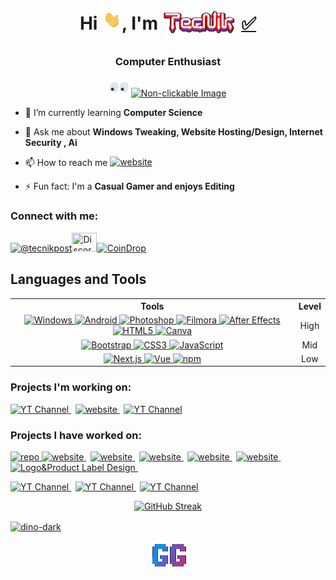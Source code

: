 <h1 align="center">Hi <a href="#"><img align="bottom" src="assets/wave.webp" height="32" width="32" title="Hello There!" loading="eager" alt="Non-clickable Image"></a>, I'm <a href="#"><img align="top" src="assets/tecnik.webp" alt="Non-clickable Image" height="50" width="120" title="aka techgamers2" loading="eager" ></a> <a href="#">✅</a></h1>

<h3 align="center">Computer Enthusiast</h3>

<p align="center">
    <a href="#"><img alt="Non-clickable Image" src="assets/eyes.webp" width="30" height="30" loading="eager"></a> <a href="#"><img alt="Non-clickable Image" src="https://komarev.com/ghpvc/?username=tecnikofficial&label=Profile%20views&color=0e75b6&style=for-the-badge" loading="eager"></a>
</p>

- 🌱 I’m currently learning **Computer Science**

- 💬 Ask me about **Windows Tweaking, Website Hosting/Design, Internet Security , Ai**

- 📫 How to reach me <a href="https://tecnik.bio.link" target="_blank"><img align ="top" src="https://img.shields.io/badge/tecnik.gg-online-red?style=social" alt="website" title="website"/> </a>

- ⚡ Fun fact: I'm a **Casual Gamer and enjoys Editing**

### Connect with me: 
<a href="https://www.youtube.com/@tecnikofficial" target="_blank" rel="noopener noreferrer"><img src="https://www.svgrepo.com/show/343537/youtube-player-multimedia-video-communication-interaction.svg" alt="@tecnikpost" height="30" width="40" loading="lazy"/></a><a href="https://discord.com/invite/uFMJ6xZbDz" target="_blank" rel="noopener noreferrer"><img src="https://www.svgrepo.com/show/349338/discord.svg" height="30" title="Discord" width="40" loading="lazy"/></a><a href="https://coindrop.to/tecnik" target="_blank" rel="noopener noreferrer"><img src="https://www.svgrepo.com/show/484569/coin.svg" alt="CoinDrop" title="Support" height="30" width="40" loading="lazy"/>
</a></p>

## Languages and Tools

<table>
    <tr>
        <th align="center">Tools</th>
        <th align="center">Level</th>
    </tr>
    <tr>
        <td align="center">
            <a href="https://www.microsoft.com/en-us/windows" target="_blank" rel="noreferrer">
                <img src="https://external-content.duckduckgo.com/ip3/www.microsoft.com.ico" alt="Windows" width="40" height="40" title="Windows" loading="lazy">
            </a>
            <a href="https://developer.android.com" target="_blank" rel="noreferrer">
                <img src="https://cdn.jsdelivr.net/gh/devicons/devicon@latest/icons/android/android-original.svg" alt="Android" title="Android" width="40" height="40" loading="lazy">
            </a>
            <a href="https://www.photoshop.com/en" target="_blank" rel="noreferrer">
                <img src="https://cdn.jsdelivr.net/gh/devicons/devicon@latest/icons/photoshop/photoshop-original.svg" alt="Photoshop" width="40" height="40" title="Photoshop" loading="lazy">
            </a>
            <a href="https://filmora.wondershare.com/" target="_blank" rel="noreferrer">
                <img src="https://external-content.duckduckgo.com/ip3/filmora.wondershare.com.ico" alt="Filmora" width="40" height="40" title="Filmora" loading="lazy">
            </a>
            <a href="https://www.adobe.com/products/aftereffects.html" target="_blank" rel="noreferrer">
                <img src="https://cdn.jsdelivr.net/gh/devicons/devicon@latest/icons/aftereffects/aftereffects-original.svg" alt="After Effects" width="40" height="40" title="After Effects" loading="lazy">
            </a>
            <a href="https://www.w3.org/html/" target="_blank" rel="noreferrer">
                <img src="https://cdn.jsdelivr.net/gh/devicons/devicon@latest/icons/html5/html5-original.svg" alt="HTML5" width="40" height="40" title="HTML" loading="lazy">
            </a>
            <a href="https://www.canva.com" target="_blank" rel="noreferrer">
                <img src="https://external-content.duckduckgo.com/ip3/www.canva.com.ico" alt="Canva" title="Canva" width="40" height="40" loading="lazy">
            </a>
        </td>
        <td align="center">High</td>
    </tr>
    <tr>
        <td align="center">
            <a href="https://getbootstrap.com" target="_blank" rel="noreferrer">
                <img src="https://cdn.jsdelivr.net/gh/devicons/devicon@latest/icons/bootstrap/bootstrap-original.svg" alt="Bootstrap" width="40" height="40" title="Bootstrap" loading="lazy">
            </a>
            <a href="https://www.w3schools.com/css/" target="_blank" rel="noreferrer">
                <img src="https://cdn.jsdelivr.net/gh/devicons/devicon@latest/icons/css3/css3-original.svg" alt="CSS3" width="40" height="40" title="CSS" loading="lazy">
            </a>
            <a href="https://developer.mozilla.org/en-US/docs/Web/JavaScript" target="_blank" rel="noreferrer">
                <img src="https://cdn.jsdelivr.net/gh/devicons/devicon@latest/icons/javascript/javascript-plain.svg" alt="JavaScript" width="40" height="40" title="JavaScript" loading="lazy">
            </a>
        </td>
        <td align="center">Mid</td>
    </tr>
    <tr>
        <td align="center">
            <a href="https://nextjs.org/" target="_blank" rel="noreferrer">
                <img src="https://cdn.jsdelivr.net/gh/devicons/devicon@latest/icons/nextjs/nextjs-original.svg" alt="Next.js" title="Next.js" width="40" height="40" loading="lazy">
            </a>
            <a href="https://vuejs.org/" target="_blank" rel="noreferrer">
                <img src="https://cdn.jsdelivr.net/gh/devicons/devicon@latest/icons/vuejs/vuejs-original.svg" alt="Vue" title="Vue" width="40" height="40" loading="lazy">
                            </a>
            <a href="https://www.npmjs.com" target="_blank" rel="noreferrer">
                <img src="https://cdn.jsdelivr.net/gh/devicons/devicon@latest/icons/npm/npm-original-wordmark.svg" alt="npm" title="npm" width="40" height="40" loading="lazy">
            </a>
        </td>
        <td align="center">Low</td>
    </tr>
</table>

### Projects I'm working on:
<p align="left">
<a href="https://www.youtube.com/@TecnikOfficial" target="_blank" rel="noopener noreferrer">
        <img src="https://img.shields.io/badge/TecNikOfficial-active-olivegreen?style=plastic&logo=youtube" alt="YT Channel" title="YT Channel"/>
    </a> 
    <a href="https://tecnik.pages.dev" target="_blank" rel="noopener noreferrer">
        <img src="https://img.shields.io/badge/TecNikOfficialSite-online-olivegreen?style=plastic&logo=htmx" alt="website" title="website"/>
    </a> 
    <a href="https://www.youtube.com/@SyncKingMusic" target="_blank" rel="noopener noreferrer">
        <img src="https://img.shields.io/badge/SyncKingMusic-active-olivegreen?style=plastic&logo=youtube" alt="YT Channel" title="YT Channel"/>
    </a>
</p>

### Projects I have worked on:
<p align="left">
    <a href="https://github.com/TecnikOfficial/Automated-Site-Optimisation" target="_blank" rel="noopener noreferrer">
        <img src="https://img.shields.io/badge/SiteOptimiser-online-olivegreen?style=plastic&logo=github" alt="repo" title="repo"/>
</a>
    <a href="https://deepjytoi-boro.vercel.app" target="_blank" rel="noopener noreferrer">
        <img src="https://img.shields.io/badge/Portfolio-online-olivegreen?style=plastic&logo=htmx" alt="website" title="website"/>
</a> 
     <a href="https://aquib-farhaan.vercel.app" target="_blank" rel="noopener noreferrer">
        <img src="https://img.shields.io/badge/Portfolio-online-olivegreen?style=plastic&logo=htmx" alt="website" title="website"/>
</a> 
    <a href="https://iftikar-ali-zaman.vercel.app" target="_blank" rel="noopener noreferrer">
        <img src="https://img.shields.io/badge/Portfolio-online-olivegreen?style=plastic&logo=htmx" alt="website" title="website"/>
</a> 
<a href="https://www.wildwoodrecords.in" target="_blank" rel="noopener noreferrer">
        <img src="https://img.shields.io/badge/Wildwoodrecords-online-olivegreen?style=plastic&logo=htmx" alt="website" title="website"/>
</a> 
    <a href="https://jugal-arts.vercel.app" target="_blank" rel="noopener noreferrer">
        <img src="https://img.shields.io/badge/Art%20Showcase-online-olivegreen?style=plastic&logo=htmx" alt="website" title="website"/>
    </a> 
    <a href="https://habung.bio.link" target="_blank" rel="noopener noreferrer">
        <img src="https://img.shields.io/badge/Design-online-olivegreen?style=plastic&logo=phpstorm" alt="Logo&Product Label Design" title="Logo&Product Label Design"/>
    </a> 
</p>
<p align="left">
    <a href="https://www.youtube.com/@undercovergaming5386" target="_blank" rel="noopener noreferrer">
        <img src="https://img.shields.io/badge/UnderCoverGamingYT-inactive-red?style=plastic&logo=youtube" alt="YT Channel" title="YT Channel"/>
    </a> 
    <a href="https://www.youtube.com/@top5simplified114" target="_blank" rel="noopener noreferrer">
        <img src="https://img.shields.io/badge/Top5SimplifiedYT-inactive-red?style=plastic&logo=youtube" alt="YT Channel" title="YT Channel"/>
    </a> 
    <a href="https://www.youtube.com/@coversongredefined562" target="_blank" rel="noopener noreferrer">
        <img src="https://img.shields.io/badge/CoverSongYT-inactive-red?style=plastic&logo=youtube" alt="YT Channel" title="YT Channel"/>
    </a>
</p>
<p align="center">
    <a href="#">
        <img src="https://github-readme-streak-stats-eight.vercel.app/?user=tecnikofficial&theme=hacker&hide_border=true&hide_current_streak=true" alt="GitHub Streak" />
    </a>
            </p>
<a href="https://tecnik.pages.dev/dino"><img align="center" src="assets/dino-dark.avif" alt="dino-dark" loading="lazy"/></a>
</p>
<p align="center">
   <a href="https://www.youtube.com/channel/UCXucwi4swKyTmCUB9RrFaQw?sub_confirmation=1" target="_blank" rel="noopener noreferrer"><img align="center" src="assets/GG.webp" alt="sub" title="Subscribe To Support🔔" loading="lazy">
</p>
<!--<p align="center">&nbsp;<img align="center" src="https://github-readme-stats.vercel.app/api?username=tecnikofficial&hide=stars,prs&show_icons=true&locale=en&theme=dracula" alt="tecnik" /></p>
~GG
**TecnikOfficial/TecNikOfficial** is a ✨ _special_ ✨ repository because its `README.md` (this file) appears on your GitHub profile.
Here are some ideas to get you started:
- 🔭 I’m currently working on ...
- 🌱 I’m currently learning ...
- 👯 I’m looking to collaborate on ...
- 🤔 I’m looking for help with ...
- 💬 Ask me about ...
- 📫 How to reach me: ...
- 😄 Pronouns: ...
- ⚡ Fun fact: ...
 -->
